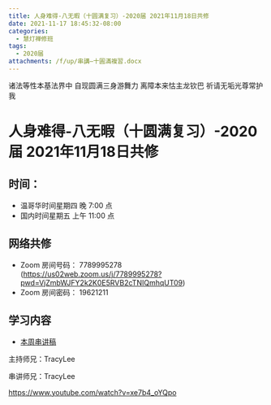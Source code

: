 ```yaml
---
title: 人身难得-八无暇（十圆满复习）-2020届 2021年11月18日共修
date: 2021-11-17 18:45:32-08:00
categories:
  - 慧灯禅修班
tags:
  - 2020届
attachments: /f/up/串講—十圓滿複習.docx
---
```

诸法等性本基法界中 自现圆满三身游舞力 
离障本来怙主龙钦巴 祈请无垢光尊常护我

# 人身难得-八无暇（十圆满复习）-2020届 2021年11月18日共修

## 时间：

* 温哥华时间星期四 晚 7:00 点
* 国内时间星期五 上午 11:00 点

## 网络共修

* Zoom 房间号码： 7789995278 (<https://us02web.zoom.us/j/7789995278?pwd=VjZmbWJFY2k2K0E5RVB2cTNIQmhqUT09>)
* Zoom 房间密码： 19621211

## 学习内容

* [本周串讲稿](https://s3.ca-central-1.wasabisys.com/hddata/f.huidengchanxiu.net/hdv/f/up/串講—十圓滿複習.docx)

主持师兄：TracyLee

串讲师兄：TracyLee

<https://www.youtube.com/watch?v=xe7b4_oYQpo>